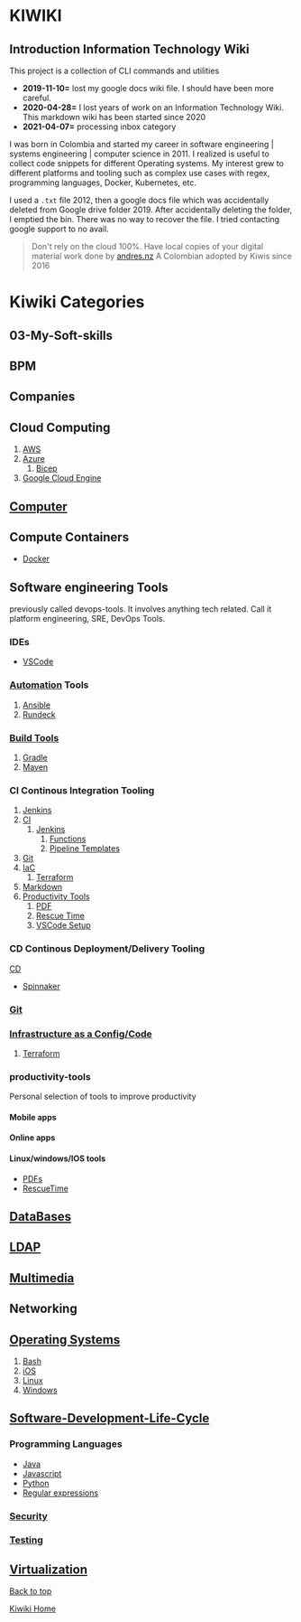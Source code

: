 # KIWIKI

## Introduction Information Technology Wiki

This project is a collection of CLI commands and utilities

- **2019-11-10=** lost my google docs wiki file. I should have been more careful.
- **2020-04-28=** I lost years of work on an Information Technology Wiki. This markdown wiki has been started since 2020
- **2021-04-07=** processing inbox category

I was born in Colombia and started my career in software engineering | systems engineering | computer science in 2011. 
I realized is useful to collect code snippets for different Operating systems. My interest grew to different platforms and tooling such as complex use cases with regex, programming languages, Docker, Kubernetes, etc.

I used a `.txt` file 2012, then a google docs file which was accidentally deleted from Google drive folder 2019. After accidentally deleting the folder, I emptied the bin. There was no way to recover the file. I tried contacting google support to no avail.

> Don't rely on the cloud 100%. Have local copies of your digital material
> work done by [andres.nz](www.andres.nz) A Colombian adopted by Kiwis since 2016

# Kiwiki Categories

## 03-My-Soft-skills

## BPM

## Companies

## Cloud Computing

1. [AWS](./cloud-computing/aws/readme.md)
2. [Azure](./cloud-computing/azure/readme.md)
    1. [Bicep](./cloud-computing/azure/bicep/readme.md)
3. [Google Cloud Engine](./cloud-computing/gcp/readme.md)

## [Computer](./computer/computer.md)

## Compute Containers

- [Docker](./containers/readme.md)

## Software engineering Tools
previously called devops-tools. It involves anything tech related. Call it platform engineering, SRE, DevOps Tools.
  
### IDEs
- [VSCode](./devops-tools/productivity-tools/vscode-setup)

### [Automation](./devops-tools/automation/readme.md) Tools
1. [Ansible](./devops-tools/automation/ansible/readme.md)  
2. [Rundeck](./devops-tools/automation/Rundeck/readme.md) 

### [Build Tools](./devops-tools/build-tools/readme.md)  
1. [Gradle](./devops-tools/build-tools/gradle/readme.md)  
 2. [Maven](./devops-tools/build-tools/maven/readme.md)

### CI Continous Integration Tooling
1. [Jenkins](./devops-tools/CI/jenkins/)
1. [CI](./devops-tools/CI/readme.md)  
    1. [Jenkins](./devops-tools/CI/jenkins/readme.md)  
        1. [Functions](./devops-tools/CI/jenkins/functions/readme.md)  
        2. [Pipeline Templates](./devops-tools/CI/jenkins/pipeline-templates/readme.md)  
5. [Git](./devops-tools/git/readme.md)  
6. [IaC](./devops-tools/IaC/readme.md)  
    1. [Terraform](./devops-tools/IaC/terraform/readme.md)  
7. [Markdown](./devops-tools/markdown/readme.md)  
8. [Productivity Tools](./devops-tools/productivity-tools/readme.md)  
    1. [PDF](./devops-tools/productivity-tools/pdf/readme.md)  
    2. [Rescue Time](./devops-tools/productivity-tools/rescue-time/readme.md)  
    3. [VSCode Setup](./devops-tools/productivity-tools/vscode-setup/readme.md) 
### CD Continous Deployment/Delivery Tooling
[CD](./devops-tools/CD/readme.md)
- [Spinnaker](./devops-tools/CD/spinnaker.md)

### [Git](./devops-tools/git/readme.md)

### [Infrastructure as a Config/Code](./devops-tools/IaC/readme.md)

1. [Terraform](./devops-tools/IaC/terraform/readme.md)

### productivity-tools
Personal selection of tools to improve productivity
#### Mobile apps

#### Online apps

#### Linux/windows/IOS tools
- [PDFs](./devops-tools/productivity-tools/pdf)
- [RescueTime](./devops-tools/productivity-tools/rescue-time/)

## [DataBases](./databases/sql.md)

## [LDAP](./LDAP/)

## [Multimedia](./multimedia/readme.md)

## Networking
## [Operating Systems](./operating-systems/readme.md) 
1. [Bash](./operating-systems/bash/readme.md)   
2. [iOS](./operating-systems/ios/readme.md)  
3. [Linux](./operating-systems/linux/readme.md)  
4. [Windows](./operating-systems/windows/readme.md)

## [Software-Development-Life-Cycle](./Software-Development-Life-Cycle/readme.md)

### Programming Languages

- [Java](./Software-Development-Life-Cycle/programming-languages/java/readme.md)
- [Javascript](./Software-Development-Life-Cycle/programming-languages/java/readme.md)
- [Python](./Software-Development-Life-Cycle/programming-languages/python/readme.md)
- [Regular expressions](./Software-Development-Life-Cycle/regex/readme.md)

### [Security](./Software-Development-Life-Cycle/security/readme.md)

### [Testing](./Software-Development-Life-Cycle/testing/readme.md)

## [Virtualization](./Virtualization/readme.md)

[Back to top](#)

[Kiwiki Home](/../../)
